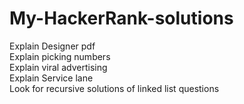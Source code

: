 # My-HackerRank-solutions
Explain Designer pdf<br>
Explain picking numbers<br>
Explain viral advertising<br>
Explain Service lane<br>
Look for recursive solutions of linked list questions <br>

